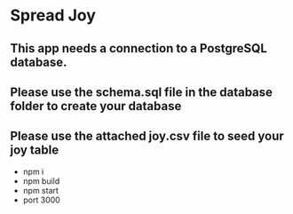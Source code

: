 # Spread Joy #

## This app needs a connection to a PostgreSQL database. ## 
## Please use the schema.sql file in the database folder to create your database ##
## Please use the attached joy.csv file to seed your joy table ##

- npm i
- npm build
- npm start
- port 3000
